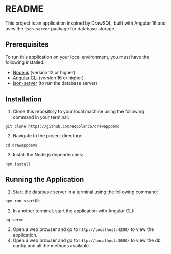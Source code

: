 # README

This project is an application inspired by DrawSQL, built with Angular 16 and uses the `json-server` package for database storage.

## Prerequisites

To run this application on your local environment, you must have the following installed:

- [Node.js](https://nodejs.org/en/) (version 12 or higher)
- [Angular CLI](https://angular.io/cli) (version 16 or higher)
- [json-server](https://github.com/typicode/json-server) (to run the database server)

## Installation

1. Clone this repository to your local machine using the following command in your terminal:

```
git clone https://github.com/eepolanco/drawappdemo
```

2. Navigate to the project directory:

```
cd drawappdemo
```

3. Install the Node.js dependencies:

```
npm install
```

## Running the Application

1. Start the database server in a terminal using the following command:

```
npm run startDb
```

2. In another terminal, start the application with Angular CLI:

```
ng serve
```

3. Open a web browser and go to `http://localhost:4200/` to view the application.
4. Open a web browser and go to `http://localhost:3000/` to view the db config and all the methods available.
